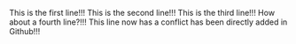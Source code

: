 This is the first line!!!
This is the second line!!!
This is the third line!!!
How about a fourth line?!!!
This line now has a conflict has been directly added in Github!!!
